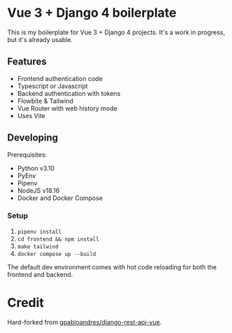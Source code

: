 # Vue 3 + Django 4 boilerplate

This is my boilerplate for Vue 3 + Django 4 projects. It's a work in progress, but it's already usable.

## Features

- Frontend authentication code
- Typescript or Javascript
- Backend authentication with tokens
- Flowbite & Tailwind
- Vue Router with web history mode
- Uses Vite

## Developing

Prerequisites:
- Python v3.10
- PyEnv
- Pipenv
- NodeJS v18.16
- Docker and Docker Compose

### Setup

1. `pipenv install`
2. `cd frontend && npm install`
3. `make tailwind`
4. `docker compose up --build`

The default dev environment comes with hot code reloading for both the frontend and backend.

# Credit

Hard-forked from [gpabloandres/django-rest-api-vue](https://github.com/gpabloandres/django-rest-api-vue).